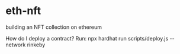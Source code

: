 # eth-nft
 building an NFT collection on ethereum

 How do I deploy a contract?
 Run: npx hardhat run scripts/deploy.js --network rinkeby
